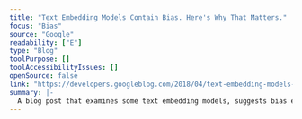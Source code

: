 ```yaml
---
title: "Text Embedding Models Contain Bias. Here's Why That Matters."
focus: "Bias"
source: "Google"
readability: ["E"]
type: "Blog"
toolPurpose: []
toolAccessibilityIssues: []
openSource: false
link: "https://developers.googleblog.com/2018/04/text-embedding-models-contain-bias.html"
summary: |-
  A blog post that examines some text embedding models, suggests bias evaluation tools and looks at the larger impacts of bias when building applications.
---
```


